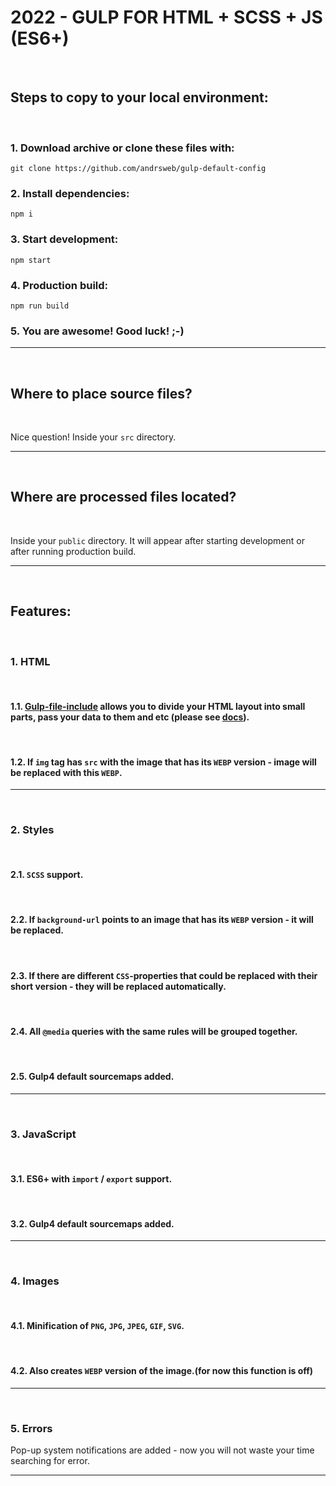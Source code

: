 # 2022 - GULP FOR HTML + SCSS + JS (ES6+)

<br />

## Steps to copy to your local environment:

<br />

### 1. Download archive or clone these files with:
```
git clone https://github.com/andrsweb/gulp-default-config
```

### 2. Install dependencies:
```
npm i
```

### 3. Start development:
```
npm start
```

### 4. Production build:
```
npm run build
```

### 5. You are awesome! Good luck! ;-)

<hr />
<br />

## Where to place source files?

<br />

Nice question! Inside your `src` directory.

<hr />
<br />

## Where are processed files located?

<br />

Inside your `public` directory. It will appear after starting development or after running production build.

<hr />
<br />

## Features:

<br />

### 1. HTML

<br />

#### 1.1. <a href="https://www.npmjs.com/package/gulp-file-include">Gulp-file-include</a> allows you to divide your HTML layout into small parts, pass your data to them and etc (please see <a href="https://www.npmjs.com/package/gulp-file-include">docs</a>).

<br />

#### 1.2. If `img` tag has `src` with the image that has its `WEBP` version - image will be replaced with this `WEBP`.

<hr />
<br />

### 2. Styles

<br />

#### 2.1. `SCSS` support.

<br />

#### 2.2. If `background-url` points to an image that has its `WEBP` version - it will be replaced.

<br />

#### 2.3. If there are different `CSS`-properties that could be replaced with their short version - they will be replaced automatically.

<br />

#### 2.4. All `@media` queries with the same rules will be grouped together.

<br />

#### 2.5. Gulp4 default sourcemaps added.

<hr />
<br />

### 3. JavaScript

<br />

#### 3.1. ES6+ with `import` / `export` support.

<br />

#### 3.2. Gulp4 default sourcemaps added.

<hr />
<br />

### 4. Images

<br />

#### 4.1. Minification of `PNG`, `JPG`, `JPEG`, `GIF`, `SVG`.

<br />


#### 4.2. Also creates `WEBP` version of the image.(for now this function is off)

<hr />
<br />

### 5. Errors
Pop-up system notifications are added - now you will not waste your time searching for error.

<hr />